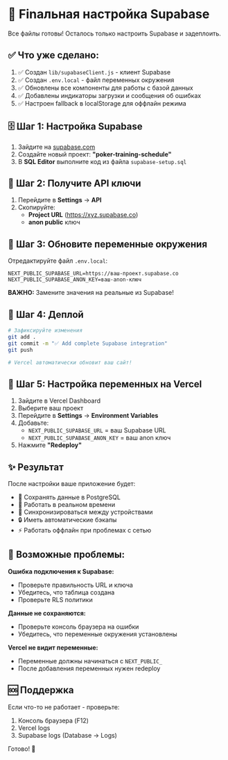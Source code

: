 # 🚀 Finальная настройка Supabase

Все файлы готовы! Осталось только настроить Supabase и задеплоить.

## ✅ Что уже сделано:

1. ✅ Создан `lib/supabaseClient.js` - клиент Supabase
2. ✅ Создан `.env.local` - файл переменных окружения  
3. ✅ Обновлены все компоненты для работы с базой данных
4. ✅ Добавлены индикаторы загрузки и сообщения об ошибках
5. ✅ Настроен fallback в localStorage для оффлайн режима

## 🗄️ Шаг 1: Настройка Supabase

1. Зайдите на [supabase.com](https://supabase.com)
2. Создайте новый проект: **"poker-training-schedule"**
3. В **SQL Editor** выполните код из файла `supabase-setup.sql`

## 🔑 Шаг 2: Получите API ключи

1. Перейдите в **Settings** → **API**
2. Скопируйте:
   - **Project URL** (https://xyz.supabase.co)
   - **anon public** ключ

## 📝 Шаг 3: Обновите переменные окружения

Отредактируйте файл `.env.local`:

```env
NEXT_PUBLIC_SUPABASE_URL=https://ваш-проект.supabase.co
NEXT_PUBLIC_SUPABASE_ANON_KEY=ваш-anon-ключ
```

**ВАЖНО:** Замените значения на реальные из Supabase!

## 🚀 Шаг 4: Деплой

```bash
# Зафиксируйте изменения
git add .
git commit -m "✅ Add complete Supabase integration"
git push

# Vercel автоматически обновит ваш сайт!
```

## 🎯 Шаг 5: Настройка переменных на Vercel

1. Зайдите в Vercel Dashboard
2. Выберите ваш проект
3. Перейдите в **Settings** → **Environment Variables**
4. Добавьте:
   - `NEXT_PUBLIC_SUPABASE_URL` = ваш Supabase URL
   - `NEXT_PUBLIC_SUPABASE_ANON_KEY` = ваш anon ключ
5. Нажмите **"Redeploy"**

## ✨ Результат

После настройки ваше приложение будет:

- 💾 Сохранять данные в PostgreSQL
- 🔄 Работать в реальном времени
- 📱 Синхронизироваться между устройствами
- 🔒 Иметь автоматические бэкапы
- ⚡ Работать оффлайн при проблемах с сетью

## 🔧 Возможные проблемы:

**Ошибка подключения к Supabase:**
- Проверьте правильность URL и ключа
- Убедитесь, что таблица создана
- Проверьте RLS политики

**Данные не сохраняются:**
- Проверьте консоль браузера на ошибки
- Убедитесь, что переменные окружения установлены

**Vercel не видит переменные:**
- Переменные должны начинаться с `NEXT_PUBLIC_`
- После добавления переменных нужен redeploy

## 🆘 Поддержка

Если что-то не работает - проверьте:
1. Консоль браузера (F12)
2. Vercel logs
3. Supabase logs (Database → Logs)

Готово! 🎉
